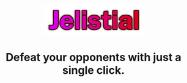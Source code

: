 <div align=center>
  <img src="https://raw.githubusercontent.com/XenoUndefined/Jelestial-Reborn/refs/heads/main/JelestialNew.png">
  <h1>Defeat your opponents with just a single click.</h1>
</div>
